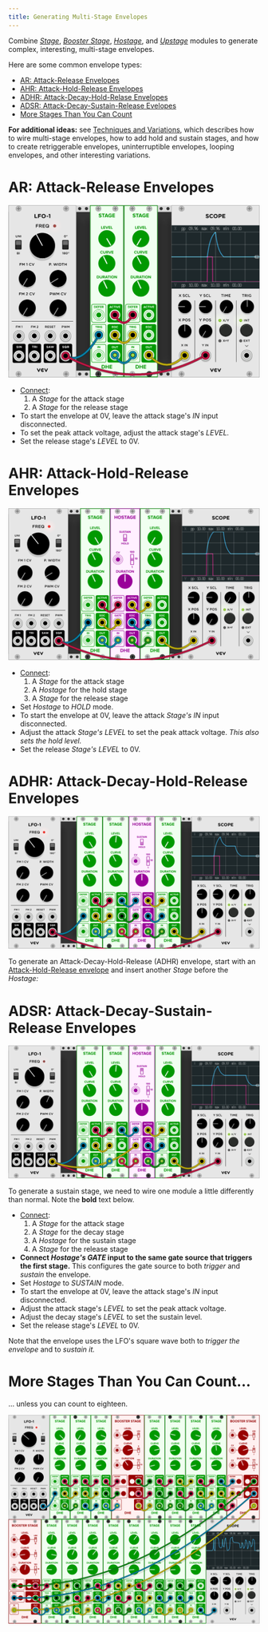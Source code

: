 ```yaml
---
title: Generating Multi-Stage Envelopes
---
```


Combine
[_Stage_](/modules/stage/),
[_Booster Stage_](/modules/booster-stage/),
[_Hostage_](/modules/hostage/),
and [_Upstage_](/modules/upstage/)
modules to generate complex, interesting, multi-stage envelopes.

Here are some common envelope types:

- [AR: Attack-Release Envelopes](#ar)
- [AHR: Attack-Hold-Release Envelopes](#ahr)
- [ADHR: Attack-Decay-Hold-Relase Envelopes](#adhr)
- [ADSR: Attack-Decay-Sustain-Release Evelopes](#adsr)
- [More Stages Than You Can Count](#multi-stage)

**For additional ideas:**
see [Techniques and Variations](/guides/techniques-and-variations/),
which describes
how to wire multi-stage envelopes,
how to add hold and sustain stages,
and how to create
retriggerable envelopes,
uninterruptible envelopes,
looping envelopes,
and other interesting variations.

# <span id="ar">AR:</span> Attack-Release Envelopes

<img class="envelope" src="ar.png" alt="Attack-Release Envelope" />

- [Connect](/guides/techniques-and-variations/#wiring):
    1. A _Stage_ for the attack stage
    1. A _Stage_ for the release stage
- To start the envelope at 0V,
    leave the attack stage's _IN_ input disconnected.
- To set the peak attack voltage,
    adjust the attack stage's _LEVEL._
- Set the release stage's _LEVEL_ to 0V.

# <span id="ahr">AHR: <span> Attack-Hold-Release Envelopes

<img class="envelope" src="ahr.png" alt="Attack-Hold-Release Envelope" />

- [Connect](/guides/techniques-and-variations/#wiring):
    1. A _Stage_ for the attack stage
    1. A _Hostage_ for the hold stage
    1. A _Stage_ for the release stage
- Set _Hostage_ to _HOLD_ mode.
- To start the envelope at 0V,
    leave the attack _Stage's_ _IN_ input disconnected.
- Adjust the attack _Stage's_ _LEVEL_
    to set the peak attack voltage.
    _This also sets the hold level._
- Set the release _Stage's_ _LEVEL_ to 0V.

# <span id="adhr">ADHR:<span> Attack-Decay-Hold-Release Envelopes

<img class="envelope" src="adhr.png" alt="Attack-Decay-Hold-Release Envelope" />

To generate an Attack-Decay-Hold-Release (ADHR) envelope,
start with an [Attack-Hold-Release envelope](#ahr)
and insert another _Stage_ before the _Hostage:_

# <span id="adsr">ADSR: <span> Attack-Decay-Sustain-Release Envelopes

<img class="envelope" src="adsr.png" alt="Attack-Decay-Sustain-Release Envelope" />

To generate a sustain stage,
we need to wire one module a little differently than normal.
Note the **bold** text below.

- [Connect](/guides/techniques-and-variations/#wiring):
    1. A _Stage_ for the attack stage
    1. A _Stage_ for the decay stage
    1. A _Hostage_ for the sustain stage
    1. A _Stage_ for the release stage
- **Connect _Hostage's_ _GATE_ input
    to the same gate source
    that triggers the first stage.**
    This configures the gate source
    to both _trigger_ and _sustain_ the envelope.
- Set _Hostage_ to _SUSTAIN_ mode.
- To start the envelope at 0V,
    leave the attack stage's _IN_ input disconnected.
- Adjust the attack stage's _LEVEL_
    to set the peak attack voltage.
- Adjust the decay stage's _LEVEL_
    to set the sustain level.
- Set the release stage's _LEVEL_ to 0V.

Note that the envelope uses the LFO's square wave
both to _trigger the envelope_
and to _sustain it._

# <span id="multi-stage">More</span> Stages Than You Can Count…

… unless you can count to eighteen.

<img class="envelope2" src="multi-stage.png" height="auto" max-width="740" alt="An Eighteen-Stage Envelope" />
